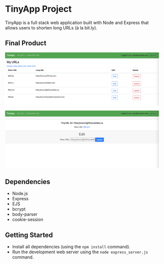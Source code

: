 # TinyApp Project

TinyApp is a full stack web application built with Node and Express that allows users to shorten long URLs (à la bit.ly).



## Final Product

!["User's homepage: list of urls they have converted from long to short URLs. Long URLs can be edited and shortURLs can be discarded."](https://github.com/cndha/tinyapp/blob/master/Final%20Product/URLS.png)

!["User's edit section. Long URLs can be edited to corresponding shortURL."](https://github.com/cndha/tinyapp/blob/master/Final%20Product/EditURL.png)

## Dependencies

- Node.js
- Express
- EJS
- bcrypt
- body-parser
- cookie-session

## Getting Started

- Install all dependencies (using the `npm install` command).
- Run the development web server using the `node express_server.js` command.